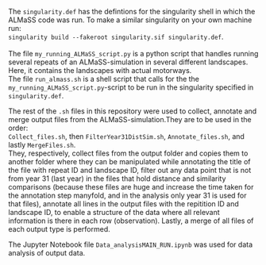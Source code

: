 The `singularity.def` has the defintions for the singularity shell in which the ALMaSS code was run. To make a similar singularity on your own machine run: <br>
`singularity build --fakeroot singularity.sif singularity.def`. <br>
<br>
The file `my_running_ALMaSS_script.py` is a python script that handles running several repeats of an ALMaSS-simulation in several different landscapes. Here, it contains the landscapes with actual motorways. <br>
The file `run_almass.sh` is a shell script that calls for the the `my_running_ALMaSS_script.py`-script to be run in the singularity specified in `singularity.def`. <br>

The rest of the `.sh` files in this repository were used to collect, annotate and merge output files from the ALMaSS-simulation.They are to be used in the order: <br>
`Collect_files.sh`, then `FilterYear31DistSim.sh`, `Annotate_files.sh`, and lastly `MergeFiles.sh`. <br>
They, respectively, collect files from the output folder and copies them to another folder where they can be manipulated while annotating the title of the file with repeat ID and landscape ID, filter out any data point that is not from year 31 (last year) in the files that hold distance and similarity comparisons (because these files are huge and increase the time taken for the annotation step manyfold, and in the analysis only year 31 is used for that files), annotate all lines in the output files with the repitition ID and landscape ID, to enable a structure of the data where all relevant information is there in each row (observation). Lastly, a merge of all files of each output type is performed.

The Jupyter Notebook file `Data_analysisMAIN_RUN.ipynb` was used for data analysis of output data.

